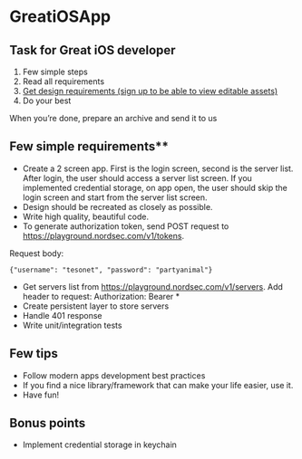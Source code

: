 # GreatiOSApp
## Task for Great iOS developer

1. Few simple steps
2. Read all requirements
3. [Get design requirements (sign up to be able to view editable assets)](https://www.figma.com/design/5DVu3HbepBlWVjXDZVo360/Great-task-for-Great-iOS-Developer?node-id=0-1&node-type=canvas&t=kTSNK7ylgTeMZjKQ-0)
4. Do your best
   
When you’re done, prepare an archive and send it to us


## Few simple requirements**


* Create a 2 screen app. First is the login screen, second is the server list. After login, the user should access a server list screen. If you implemented credential storage, on app open, the user should skip the login screen and start from the server list screen.
* Design should be recreated as closely as possible.
* Write high quality, beautiful code.
* To generate authorization token, send POST request to https://playground.nordsec.com/v1/tokens.
  
Request body: 

`{"username": "tesonet", "password": "partyanimal"}`

* Get servers list from https://playground.nordsec.com/v1/servers. Add header to request: Authorization: Bearer <token> *
* Create persistent layer to store servers
* Handle 401 response
* Write unit/integration tests


## Few tips


* Follow modern apps development best practices
* If you find a nice library/framework that can make your life easier, use it.
* Have fun!


## Bonus points


* Implement credential storage in keychain
